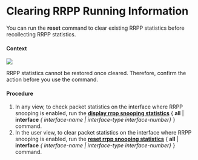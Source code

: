 Clearing RRPP Running Information
=================================

You can run the **reset** command to clear existing RRPP statistics before recollecting RRPP statistics.

#### Context

![](../../../../public_sys-resources/notice_3.0-en-us.png) 

RRPP statistics cannot be restored once cleared. Therefore, confirm the action before you use the command.



#### Procedure

1. In any view, to check packet statistics on the interface where RRPP snooping is enabled, run the [**display rrpp snooping statistics**](cmdqueryname=display+rrpp+snooping+statistics) { **all** | **interface** *{ interface-name | interface-type interface-number}* } command.
2. In the user view, to clear packet statistics on the interface where RRPP snooping is enabled, run the [**reset rrpp snooping statistics**](cmdqueryname=reset+rrpp+snooping+statistics) { **all** | **interface** *{ interface-name | interface-type interface-number}* } command.
